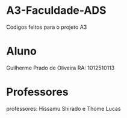 # A3-Faculdade-ADS
Codigos feitos para o projeto A3
# Aluno
Guilherme Prado de Oliveira
RA: 1012510113
# Professores 
professores: Hissamu Shirado e Thome Lucas
